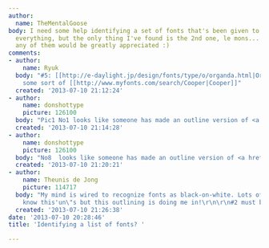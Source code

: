 ```yaml
---
author:
  name: TheMentalGoose
body: I need some help identifying a set of fonts that's been given to me.. I've tried
  everything, but the only thing I've found is the 2nd one, le mons...  Any help on
  any of them would be greatly appreciated :)
comments:
- author:
    name: Ryuk
  body: "#5: [[http://e-daylight.jp/design/fonts/type/o/organda.html|Organda]]\r\n#12:
    some sort of [[http://www.myfonts.com/search/Cooper|Cooper]]"
  created: '2013-07-10 21:12:24'
- author:
    name: donshottype
    picture: 126100
  body: "Pic1 No1 looks like someone has made an outline version of <a href=\"http://www.myfonts.com/fonts/adobe/castellar/\">Castellar</a>.\r\nDon"
  created: '2013-07-10 21:14:28'
- author:
    name: donshottype
    picture: 126100
  body: "No8  looks like someone has made an outline version of <a href=\"http://www.myfonts.com/fonts/letraset/princetown/\">Princetown</a>.\r\nDon"
  created: '2013-07-10 21:20:21'
- author:
    name: Theunis de Jong
    picture: 114717
  body: "My mind is wired to recognize fonts as black-on-white. Lots of \"I should
    know this'un\"s but this outlining is doing me in!\r\n\r\n#2 must be <a href=\"http://www.microsoft.com/typography/fonts/font.aspx?FMID=32\">Impact</a>."
  created: '2013-07-10 21:26:38'
date: '2013-07-10 20:28:46'
title: 'Identifying a list of fonts? '

---
```

